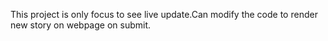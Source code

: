 This project is only focus to see live update.Can modify the code to render new story on webpage on submit.